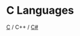 
# C Languages

[C](https://github.com/stepanenko/c-cpp-info/blob/master/C.md) / C++ / [C#](https://github.com/stepanenko/c-cpp-info/blob/master/CSharp.md)
